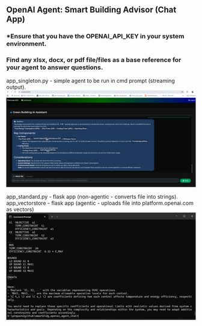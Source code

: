 ## OpenAI Agent: Smart Building Advisor (Chat App)
### *Ensure that you have the OPENAI_API_KEY in your system environment.
### Find any xlsx, docx, or pdf file/files as a base reference for your agent to answer questions.

app_singleton.py - simple agent to be run in cmd prompt (streaming output).
![Project Screenshot 1](static/vector.png)

app_standard.py - flask app (non-agentic - converts file into strings).
app_vectorstore - flask app (agentic - uploads file into platform.openai.com as vectors)
![Project Screenshot 2](static/cmdprompt.png)


